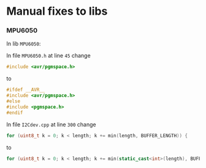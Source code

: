 # Manual fixes to libs

### MPU6050

In lib `MPU6050`:

In file `MPU6050.h` at line `45` change

```cpp
#include <avr/pgmspace.h>
```

to 

```cpp
#ifdef __AVR__
#include <avr/pgmspace.h>
#else
#include <pgmspace.h>
#endif
```

In file `I2Cdev.cpp` at line `300` change

```cpp
for (uint8_t k = 0; k < length; k += min(length, BUFFER_LENGTH)) {
```

to

```cpp
for (uint8_t k = 0; k < length; k += min(static_cast<int>(length), BUFFER_LENGTH)) {
```